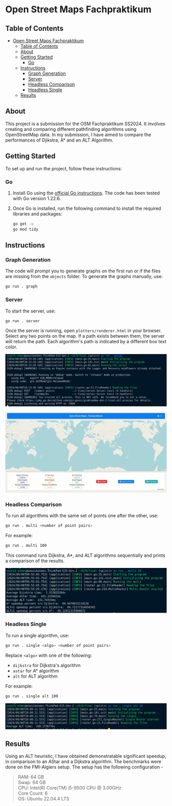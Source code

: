 # Open Street Maps Fachpraktikum

## Table of Contents

- [Open Street Maps Fachpraktikum](#open-street-maps-fachpraktikum)
  - [Table of Contents](#table-of-contents)
  - [About](#about)
  - [Getting Started](#getting-started)
    - [Go](#go)
  - [Instructions](#instructions)
    - [Graph Generation](#graph-generation)
    - [Server](#server)
    - [Headless Comparison](#headless-comparison)
    - [Headless Single](#headless-single)
  - [Results](#results)

## About

This project is a submission for the OSM Fachpraktikum SS2024. It involves creating and comparing different pathfinding algorithms using OpenStreetMap data.
In my submission, I have aimed to compare the performances of Djikstra, A* and an ALT Algorithm.

## Getting Started

To set up and run the project, follow these instructions:

### Go

1. Install Go using the [official Go instructions](https://go.dev/doc/install). The code has been tested with Go version 1.22.6.

2. Once Go is installed, run the following command to install the required libraries and packages:

   ```bash
   go get -u
   go mod tidy
   ```

## Instructions

### Graph Generation

The code will prompt you to generate graphs on the first run or if the files are missing from the `objects` folder. To generate the graphs manually, use:

```bash
go run . graph
```

### Server

To start the server, use:

```bash
go run . server
```

Once the server is running, open `plotters/renderer.html` in your browser. Select any two points on the map. If a path exists between them, the server will return the path. Each algorithm's path is indicated by a different box text color.

![Server](final/docs/pic3.png)
<p align="center">
  <img src="final/docs/mov1.gif" />
</p>


### Headless Comparison

To run all algorithms with the same set of points one after the other, use:

```bash
go run . multi <number of point pairs>
```

For example:

```bash
go run . multi 100
```

This command runs Dijkstra, A*, and ALT algorithms sequentially and prints a comparison of the results.

![Comparative result](final/docs/pic1.png)

### Headless Single

To run a single algorithm, use:

```bash
go run . single <algo> <number of point pairs>
```

Replace `<algo>` with one of the following:
- `dijkstra` for Dijkstra's algorithm
- `astar` for A* algorithm
- `alt` for ALT algorithm

For example:

```bash
go run . single alt 100
```

![Single run](final/docs/pic2.png)

## Results
Using an ALT heuristic, I have obtained demonstratable significant speedup, in comparison to an AStar and a Dijkstra algorithm.
The benchmarks were done on the FMI-Algiers setup. The setup has the following configuration - 

> RAM:  64 GB  
> Swap: 64 GB  
> CPU:  Intel(R) Core(TM) i5-9500 CPU @ 3.00GHz  
>       Core Count: 6  
> OS:   Ubuntu 22.04.4 LTS  

